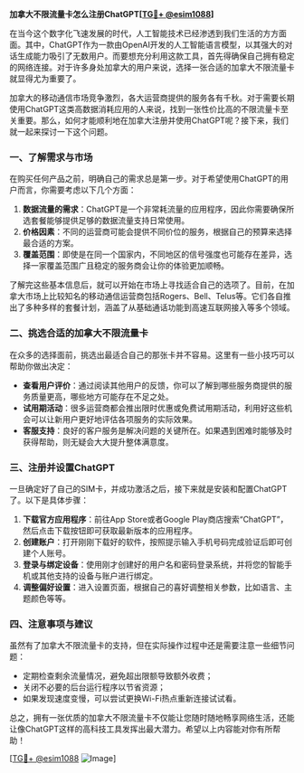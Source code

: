 **加拿大不限流量卡怎么注册ChatGPT[[TG💪+ @esim1088](https://t.me/s/esim1088)]**

在当今这个数字化飞速发展的时代，人工智能技术已经渗透到我们生活的方方面面。其中，ChatGPT作为一款由OpenAI开发的人工智能语言模型，以其强大的对话生成能力吸引了无数用户。而要想充分利用这款工具，首先得确保自己拥有稳定的网络连接。对于许多身处加拿大的用户来说，选择一张合适的加拿大不限流量卡就显得尤为重要了。

加拿大的移动通信市场竞争激烈，各大运营商提供的服务各有千秋。对于需要长期使用ChatGPT这类高数据消耗应用的人来说，找到一张性价比高的不限流量卡至关重要。那么，如何才能顺利地在加拿大注册并使用ChatGPT呢？接下来，我们就一起来探讨一下这个问题。

### 一、了解需求与市场

在购买任何产品之前，明确自己的需求总是第一步。对于希望使用ChatGPT的用户而言，你需要考虑以下几个方面：

1. **数据流量的需求**：ChatGPT是一个非常耗流量的应用程序，因此你需要确保所选套餐能够提供足够的数据流量支持日常使用。
2. **价格因素**：不同的运营商可能会提供不同价位的服务，根据自己的预算来选择最合适的方案。
3. **覆盖范围**：即使是在同一个国家内，不同地区的信号强度也可能存在差异，选择一家覆盖范围广且稳定的服务商会让你的体验更加顺畅。

了解完这些基本信息后，就可以开始在市场上寻找适合自己的选项了。目前，在加拿大市场上比较知名的移动通信运营商包括Rogers、Bell、Telus等。它们各自推出了多种多样的套餐计划，涵盖了从基础通话功能到高速互联网接入等多个领域。

### 二、挑选合适的加拿大不限流量卡

在众多的选择面前，挑选出最适合自己的那张卡并不容易。这里有一些小技巧可以帮助你做出决定：

- **查看用户评价**：通过阅读其他用户的反馈，你可以了解到哪些服务商提供的服务质量更高，哪些地方可能存在不足之处。
- **试用期活动**：很多运营商都会推出限时优惠或免费试用期活动，利用好这些机会可以让新用户更好地评估各项服务的实际效果。
- **客服支持**：良好的客户服务是解决问题的关键所在。如果遇到困难时能够及时获得帮助，则无疑会大大提升整体满意度。

### 三、注册并设置ChatGPT

一旦确定好了自己的SIM卡，并成功激活之后，接下来就是安装和配置ChatGPT了。以下是具体步骤：

1. **下载官方应用程序**：前往App Store或者Google Play商店搜索“ChatGPT”，然后点击下载按钮即可获取最新版本的应用程序。
2. **创建账户**：打开刚刚下载好的软件，按照提示输入手机号码完成验证后即可创建个人账号。
3. **登录与绑定设备**：使用刚才创建好的用户名和密码登录系统，并将您的智能手机或其他支持的设备与账户进行绑定。
4. **调整偏好设置**：进入设置页面，根据自己的喜好调整相关参数，比如语言、主题颜色等等。

### 四、注意事项与建议

虽然有了加拿大不限流量卡的支持，但在实际操作过程中还是需要注意一些细节问题：

- 定期检查剩余流量情况，避免超出限额导致额外收费；
- 关闭不必要的后台运行程序以节省资源；
- 如果发现速度变慢，可以尝试更换Wi-Fi热点重新连接试试看。

总之，拥有一张优质的加拿大不限流量卡不仅能让您随时随地畅享网络生活，还能让像ChatGPT这样的高科技工具发挥出最大潜力。希望以上内容能对你有所帮助！

[[TG💪+ @esim1088](https://t.me/s/esim1088) ![Image](https://i.postimg.cc/4NQfJmqS/Snipaste-2025-05-13-00-14-12.png)]